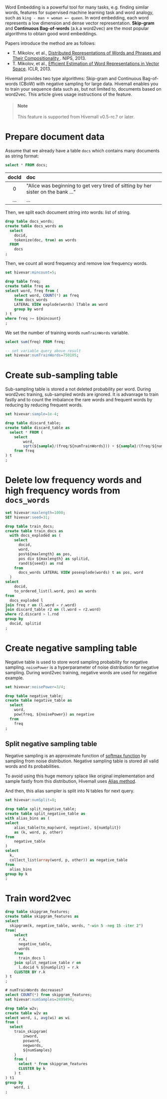 <!--
  Licensed to the Apache Software Foundation (ASF) under one
  or more contributor license agreements.  See the NOTICE file
  distributed with this work for additional information
  regarding copyright ownership.  The ASF licenses this file
  to you under the Apache License, Version 2.0 (the
  "License"); you may not use this file except in compliance
  with the License.  You may obtain a copy of the License at

    http://www.apache.org/licenses/LICENSE-2.0

  Unless required by applicable law or agreed to in writing,
  software distributed under the License is distributed on an
  "AS IS" BASIS, WITHOUT WARRANTIES OR CONDITIONS OF ANY
  KIND, either express or implied.  See the License for the
  specific language governing permissions and limitations
  under the License.
-->
Word Embedding is a powerful tool for many tasks,
e.g. finding similar words,
features for supervised machine learning task and word analogy,
such as `king - man + woman =~ queen`.
In word embedding,
each word represents a low dimension and dense vector representation.
**Skip-gram** and **Continuous Bag-of-words** (a.k.a word2vec) are the most popular algorithms to obtain good word embeddings.

Papers introduce the method are as follows:

- T. Mikolov, et al., [Distributed Representations of Words and Phrases and Their Compositionality
](http://papers.nips.cc/paper/5021-distributed-representations-of-words-and-phrases-and-their-compositionality.pdf). NIPS, 2013.
- T. Mikolov, et al., [Efficient Estimation of Word Representations in Vector Space](https://arxiv.org/abs/1301.3781). ICLR, 2013.

Hivemall provides two type algorithms: Skip-gram and Continuous Bag-of-words (CBoW) with negative sampling for large data.
Hivemall enables you to train your sequence data such as,
but not limited to, documents based on word2vec.
This article gives usage instructions of the feature.

<!-- toc -->

> #### Note
> This feature is supported from Hivemall v0.5-rc.? or later.

# Prepare document data

Assume that we already have a table `docs` which contains many documents as string format:

```sql
select * FROM docs;
```

| docId | doc |
|:----: |:----|
|   0   | "Alice was beginning to get very tired of sitting by her sister on the bank ..." |
|  ...  | ... |

Then, we split each document string into words: list of string.

```sql
drop table docs_words;
create table docs_words as
  select
    docid,
    tokenize(doc, true) as words
  FROM
    docs
;
```

Then, we count all word frequency and remove low frequency words.

```sql
set hivevar:mincount=5;

drop table freq;
create table freq as
select word, freq from (
    select word, COUNT(*) as freq
    from docs_words
    LATERAL VIEW explode(words) lTable as word
    group by word
) t
where freq >= ${mincount}
;
```

We set the number of training words `numTrainWords` variable.

```sql
select sum(freq) FROM freq;

-- set variable query above result
set hivevar:numTrainWords=750105;
```

# Create sub-sampling table

Sub-sampling table is stored a not deleted probability per word.
During word2vec training,
sub-sampled words are ignored.
It is advanrage to train fastly and to count the imbalance the rare words and frequent words by reducing by reducing frequent words.

```sql
set hivevar:sample=1e-4;

drop table discard_table;
create table discard_table as
  select * FROM (
    select
        word,
        sqrt(${sample}/(freq/${numTrainWords})) + ${sample}/(freq/${numTrainWords}) as discard
    from freq
) t
;
```

# Delete low frequency words and high frequency words from `docs_words`

```sql
set hivevar:maxlength=1000;
SET hivevar:seed=31;

drop table train_docs;
create table train_docs as
  with docs_exploded as (
    select
      docid,
      word,
      pos%${maxlength} as pos,
      pos div ${maxlength} as splitid,
      rand(${seed}) as rnd
    from
      docs_words LATERAL VIEW posexplode(words) t as pos, word
  )
select
    docid,
    to_ordered_list(l.word, pos) as words
from
  docs_exploded l
join freq r on (l.word = r.word)
join discard_table r2 on (l.word = r2.word)
where r2.discard > l.rnd
group by
  docid, splitid
;
```

# Create negative sampling table

Negative table is used to store word sampling probability for negative sampling.
`noisePower` is a hyperparameter of noise distribution for negative sampling.
During word2vec training, negative words are used for negative example.

```sql
set hivevar:noisePower=3/4;

drop table negative_table;
create table negative_table as
  select
    word,
    pow(freq, ${noisePower}) as negative
  from
    freq
;
```

## Split negative sampling table

Negative sampling is an approximate function of [softmax function](https://en.wikipedia.org/wiki/Softmax_function) by sampling from noise distribution.
Negative sampling table is stored all valid words and its probabilities.

To avoid using this huge memory splace like original implementation and sample fastly from this distribution,
Hivemall uses [Alias method](https://en.wikipedia.org/wiki/Alias_method).

And then, this alias sampler is split into N tables for next query.

```sql
set hivevar:numSplit=8;

drop table split_negative_table;
create table split_negative_table as
with alias_bins as (
select
    alias_table(to_map(word, negative), ${numSplit})
    as (k, word, p, other)
from
    negative_table
)
select
  k,
  collect_list(array(word, p, other)) as negative_table
from
  alias_bins
group by k
;
```

# Train word2vec

```sql
drop table skipgram_features;
create table skipgram_features as 
select 
  skipgram(k, negative_table, words, "-win 5 -neg 15 -iter 2")
from(
    select
      r.k,
      negative_table,
      words
    from 
      train_docs l      
    join split_negative_table r on
      l.docid % ${numSplit} = r.k
    CLUSTER BY r.k
) t
;
```

```sql
# numTrainWords decreases?
select COUNT(*) from skipgram_features;
set hivevar:numSamples=2499494;

drop table w2v;
create table w2v as 
select word, i, avg(wi) as wi
from (
  select
    train_skipgram(
        inword,
        posword,
        negwords,
        ${numSamples}
    )
    from (
      select * from skipgram_features
      CLUSTER by k
    ) t
) t1
group by
    word, i
;
```
